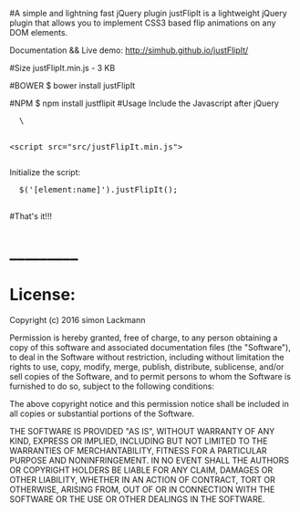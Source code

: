 #A simple and lightning fast jQuery plugin 
  justFlipIt is a lightweight jQuery plugin that allows you to implement CSS3 based flip animations on any DOM elements.  

  Documentation && Live demo: http://simhub.github.io/justFlipIt/  

#Size 
    justFlipIt.min.js  -  3 KB
  
#BOWER 
    $ bower install justFlipIt

#NPM
    $ npm install justflipit
#Usage
  Include the Javascript after jQuery
  <pre>
  \<script src="https://ajax.googleapis.com/ajax/libs/jquery/2.1.4/jquery.min.js"></script>
  \<script src="src/justFlipIt.min.js"></script>
  </pre>  
  
  Initialize the script:  
  <pre>
  $('[element:name]').justFlipIt();
  </pre>
  
#That's it!!!  
# _________
# License:  
  Copyright (c) 2016 simon Lackmann
  
  Permission is hereby granted, free of charge, to any person obtaining a copy of this software and associated documentation files (the "Software"), to deal in the Software without restriction, including without limitation the rights to use, copy, modify, merge, publish, distribute, sublicense, and/or sell copies of the Software, and to permit persons to whom the Software is furnished to do so, subject to the following conditions:
 
  The above copyright notice and this permission notice shall be included in all copies or substantial portions of the Software.
  
  THE SOFTWARE IS PROVIDED "AS IS", WITHOUT WARRANTY OF ANY KIND, EXPRESS OR IMPLIED, INCLUDING BUT NOT LIMITED TO THE WARRANTIES OF MERCHANTABILITY, FITNESS FOR A PARTICULAR PURPOSE AND NONINFRINGEMENT. IN NO EVENT SHALL THE AUTHORS OR COPYRIGHT HOLDERS BE LIABLE FOR ANY CLAIM, DAMAGES OR OTHER LIABILITY, WHETHER IN AN ACTION OF CONTRACT, TORT OR OTHERWISE, ARISING FROM, OUT OF OR IN CONNECTION WITH THE SOFTWARE OR THE USE OR OTHER DEALINGS IN THE SOFTWARE.